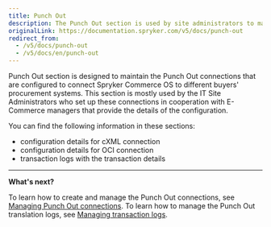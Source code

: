 ```yaml
---
title: Punch Out
description: The Punch Out section is used by site administrators to maintain configuration connections to Spryker Commerce OS to procurement systems of different buyers.
originalLink: https://documentation.spryker.com/v5/docs/punch-out
redirect_from:
  - /v5/docs/punch-out
  - /v5/docs/en/punch-out
---
```


Punch Out section is designed to maintain the Punch Out connections that are configured to connect Spryker Commerce OS to different buyers' procurement systems. This section is mostly used by the IT Site Administrators who set up these connections in cooperation with E-Commerce managers that provide the details of the configuration.

You can find the following information in these sections:

* configuration details for cXML connection
* configuration details for OCI connection
* transaction logs with the transaction details
***
**What's next?**

To learn how to create and manage the Punch Out connections, see [Managing Punch Out connections](https://documentation.spryker.com/docs/en/managing-punchout-connections).
To learn how to manage the Punch Out translation logs, see  [Managing transaction logs](https://documentation.spryker.com/docs/en/managing-transactions-log).
